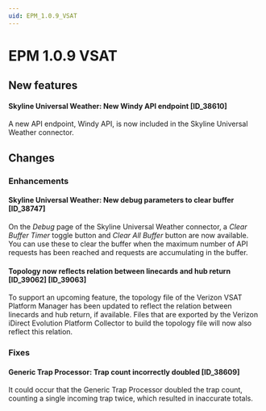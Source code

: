 ```yaml
---
uid: EPM_1.0.9_VSAT
---
```


# EPM 1.0.9 VSAT

## New features

#### Skyline Universal Weather: New Windy API endpoint [ID_38610]

A new API endpoint, Windy API, is now included in the Skyline Universal Weather connector.

## Changes

### Enhancements

#### Skyline Universal Weather: New debug parameters to clear buffer [ID_38747]

On the *Debug* page of the Skyline Universal Weather connector, a *Clear Buffer Timer* toggle button and *Clear All Buffer* button are now available. You can use these to clear the buffer when the maximum number of API requests has been reached and requests are accumulating in the buffer.

#### Topology now reflects relation between linecards and hub return [ID_39062] [ID_39063]

To support an upcoming feature, the topology file of the Verizon VSAT Platform Manager has been updated to reflect the relation between linecards and hub return, if available. Files that are exported by the Verizon iDirect Evolution Platform Collector to build the topology file will now also reflect this relation.

### Fixes

#### Generic Trap Processor: Trap count incorrectly doubled [ID_38609]

It could occur that the Generic Trap Processor doubled the trap count, counting a single incoming trap twice, which resulted in inaccurate totals.
